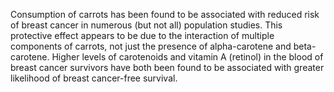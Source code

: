 

Consumption of carrots has been found to be associated with reduced risk of breast cancer in numerous (but not all) population studies. This protective effect appears to be due to the interaction of multiple components of carrots, not just the presence of alpha-carotene and beta-carotene. Higher levels of carotenoids and vitamin A (retinol) in the blood of breast cancer survivors have both been found to be associated with greater likelihood of breast cancer-free survival.

